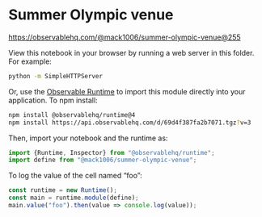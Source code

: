 # Summer Olympic venue

https://observablehq.com/@mack1006/summer-olympic-venue@255

View this notebook in your browser by running a web server in this folder. For
example:

~~~sh
python -m SimpleHTTPServer
~~~

Or, use the [Observable Runtime](https://github.com/observablehq/runtime) to
import this module directly into your application. To npm install:

~~~sh
npm install @observablehq/runtime@4
npm install https://api.observablehq.com/d/69d4f387fa2b7071.tgz?v=3
~~~

Then, import your notebook and the runtime as:

~~~js
import {Runtime, Inspector} from "@observablehq/runtime";
import define from "@mack1006/summer-olympic-venue";
~~~

To log the value of the cell named “foo”:

~~~js
const runtime = new Runtime();
const main = runtime.module(define);
main.value("foo").then(value => console.log(value));
~~~
